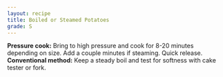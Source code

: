 ```yaml
---
layout: recipe
title: Boiled or Steamed Potatoes
grade: S
---
```

<!-- stub -->
**Pressure cook:** Bring to high pressure and cook for 8-20 minutes depending
on size. Add a couple minutes if steaming. Quick release.    
**Conventional method:** Keep a steady boil and test for softness with cake tester or fork.
<!-- endstub -->